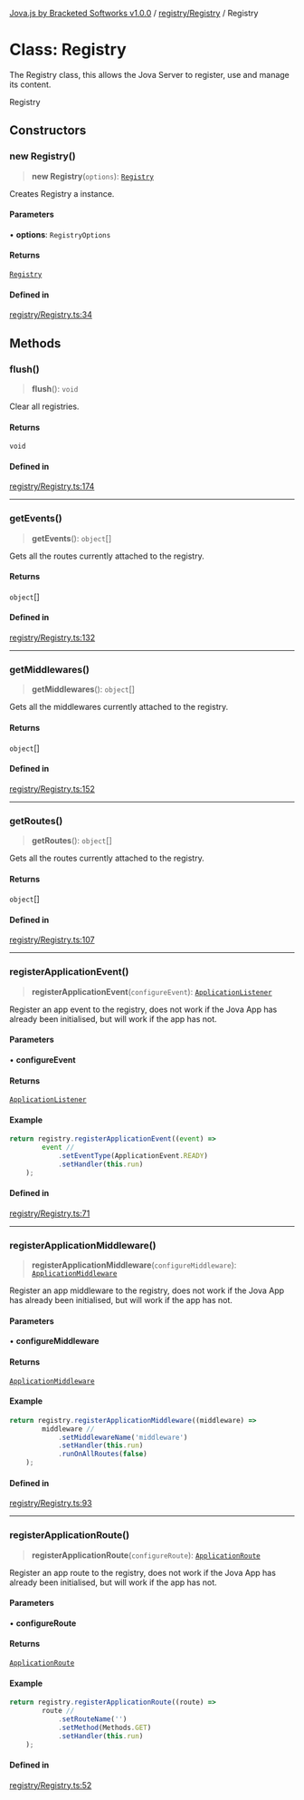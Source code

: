 [Jova.js by Bracketed Softworks v1.0.0](../wiki/modules) / [registry/Registry](../wiki/registry.Registry) / Registry

# Class: Registry

The Registry class, this allows the Jova Server to register, use and manage its content.

 Registry

## Constructors

### new Registry()

> **new Registry**(`options`): [`Registry`](../wiki/registry.Registry.Class.Registry)

Creates Registry a instance.

#### Parameters

• **options**: `RegistryOptions`

#### Returns

[`Registry`](../wiki/registry.Registry.Class.Registry)

#### Defined in

[registry/Registry.ts:34](https://github.com/Bracketed/jova.js/blob/c23178b8e91726d68082478cffbb501e8952a3a3/src/registry/Registry.ts#L34)

## Methods

### flush()

> **flush**(): `void`

Clear all registries.

#### Returns

`void`

#### Defined in

[registry/Registry.ts:174](https://github.com/Bracketed/jova.js/blob/c23178b8e91726d68082478cffbb501e8952a3a3/src/registry/Registry.ts#L174)

***

### getEvents()

> **getEvents**(): `object`[]

Gets all the routes currently attached to the registry.

#### Returns

`object`[]

#### Defined in

[registry/Registry.ts:132](https://github.com/Bracketed/jova.js/blob/c23178b8e91726d68082478cffbb501e8952a3a3/src/registry/Registry.ts#L132)

***

### getMiddlewares()

> **getMiddlewares**(): `object`[]

Gets all the middlewares currently attached to the registry.

#### Returns

`object`[]

#### Defined in

[registry/Registry.ts:152](https://github.com/Bracketed/jova.js/blob/c23178b8e91726d68082478cffbb501e8952a3a3/src/registry/Registry.ts#L152)

***

### getRoutes()

> **getRoutes**(): `object`[]

Gets all the routes currently attached to the registry.

#### Returns

`object`[]

#### Defined in

[registry/Registry.ts:107](https://github.com/Bracketed/jova.js/blob/c23178b8e91726d68082478cffbb501e8952a3a3/src/registry/Registry.ts#L107)

***

### registerApplicationEvent()

> **registerApplicationEvent**(`configureEvent`): [`ApplicationListener`](../wiki/registry.types.Events.AppEventType.Class.ApplicationListener)

Register an app event to the registry, does not work if the Jova App has already been initialised, but will work if the app has not.

#### Parameters

• **configureEvent**

#### Returns

[`ApplicationListener`](../wiki/registry.types.Events.AppEventType.Class.ApplicationListener)

#### Example

```ts
return registry.registerApplicationEvent((event) =>
		event //
			.setEventType(ApplicationEvent.READY)
			.setHandler(this.run)
	);
```

#### Defined in

[registry/Registry.ts:71](https://github.com/Bracketed/jova.js/blob/c23178b8e91726d68082478cffbb501e8952a3a3/src/registry/Registry.ts#L71)

***

### registerApplicationMiddleware()

> **registerApplicationMiddleware**(`configureMiddleware`): [`ApplicationMiddleware`](../wiki/registry.types.Middlewares.AppMiddlewareType.Class.ApplicationMiddleware)

Register an app middleware to the registry, does not work if the Jova App has already been initialised, but will work if the app has not.

#### Parameters

• **configureMiddleware**

#### Returns

[`ApplicationMiddleware`](../wiki/registry.types.Middlewares.AppMiddlewareType.Class.ApplicationMiddleware)

#### Example

```ts
return registry.registerApplicationMiddleware((middleware) =>
		middleware //
			.setMiddlewareName('middleware')
			.setHandler(this.run)
			.runOnAllRoutes(false)
	);
```

#### Defined in

[registry/Registry.ts:93](https://github.com/Bracketed/jova.js/blob/c23178b8e91726d68082478cffbb501e8952a3a3/src/registry/Registry.ts#L93)

***

### registerApplicationRoute()

> **registerApplicationRoute**(`configureRoute`): [`ApplicationRoute`](../wiki/registry.types.Routes.AppRouteType.Class.ApplicationRoute)

Register an app route to the registry, does not work if the Jova App has already been initialised, but will work if the app has not.

#### Parameters

• **configureRoute**

#### Returns

[`ApplicationRoute`](../wiki/registry.types.Routes.AppRouteType.Class.ApplicationRoute)

#### Example

```ts
return registry.registerApplicationRoute((route) =>
		route //
			.setRouteName('')
			.setMethod(Methods.GET)
			.setHandler(this.run)
	);
```

#### Defined in

[registry/Registry.ts:52](https://github.com/Bracketed/jova.js/blob/c23178b8e91726d68082478cffbb501e8952a3a3/src/registry/Registry.ts#L52)
